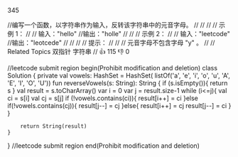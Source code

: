 345

//编写一个函数，以字符串作为输入，反转该字符串中的元音字母。 
//
// 
//
// 示例 1： 
//
// 输入："hello"
//输出："holle"
// 
//
// 示例 2： 
//
// 输入："leetcode"
//输出："leotcede" 
//
// 
//
// 提示： 
//
// 
// 元音字母不包含字母 "y" 。 
// 
// Related Topics 双指针 字符串 
// 👍 115 👎 0


//leetcode submit region begin(Prohibit modification and deletion)
class Solution {
    private val vowels: HashSet<Char> = HashSet(
            listOf('a', 'e', 'i', 'o', 'u', 'A', 'E', 'I', 'O', 'U'))
    fun reverseVowels(s: String): String {
        if (s.isEmpty()){
            return s
        }
        val result = s.toCharArray()
        var i = 0
        var j = result.size-1
        while (i<=j){
            val ci = s[i]
            val cj = s[j]
            if (!vowels.contains(ci)){
                result[i++] = ci
            }else if(!vowels.contains(cj)){
                result[j--] = cj
            }else{
                result[i++] = cj
                result[j--] = ci
            }
        }

        return String(result)
    }
}
//leetcode submit region end(Prohibit modification and deletion)
